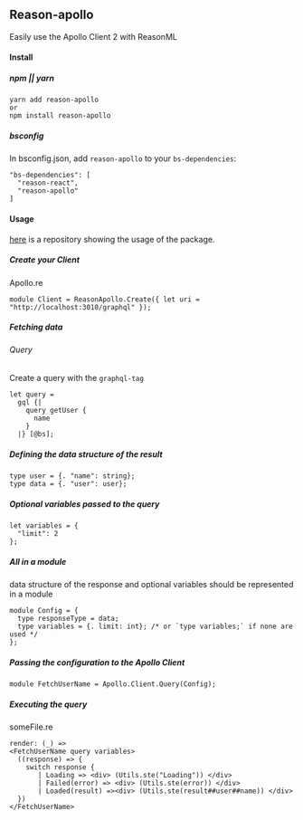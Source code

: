 ## Reason-apollo

Easily use the Apollo Client 2 with ReasonML

#### Install

##### npm || yarn
```
yarn add reason-apollo
or
npm install reason-apollo
```

##### bsconfig
In bsconfig.json, add `reason-apollo` to your `bs-dependencies`:
```
"bs-dependencies": [
  "reason-react",
  "reason-apollo"
]
```


#### Usage 
 
 [here](https://github.com/Gregoirevda/reason-apollo-test-usage) is a repository showing the usage of the package.
 
 
 ##### Create your Client
 
 
 Apollo.re
 ```reason
 module Client = ReasonApollo.Create({ let uri = "http://localhost:3010/graphql" });

 ```
 
  
  ##### Fetching data
  
  ###### Query
  Create a query with the `graphql-tag`
  ```reason
  let query =
    gql {|
      query getUser {
        name
      }
    |} [@bs];
  ```
  ##### Defining the data structure of the result
  ```reason
  type user = {. "name": string};
  type data = {. "user": user};
  ```
  
  ##### Optional variables passed to the query
  ```reason
  let variables = {
    "limit": 2
  };
  ```
  
  ##### All in a module
  data structure of the response and optional variables should be represented in a module 
  ```reason
  module Config = {
    type responseType = data;
    type variables = {. limit: int}; /* or `type variables;` if none are used */
  };
 
  ```
  
  ##### Passing the configuration to the Apollo Client
  ```
  module FetchUserName = Apollo.Client.Query(Config);
  ```
  
  ##### Executing the query
  someFile.re
  ```reason
  render: (_) =>
  <FetchUserName query variables>
    ((response) => {
      switch response {
         | Loading => <div> (Utils.ste("Loading")) </div>
         | Failed(error) => <div> (Utils.ste(error)) </div>
         | Loaded(result) =><div> (Utils.ste(result##user##name)) </div>
    })
  </FetchUserName>
  ```
